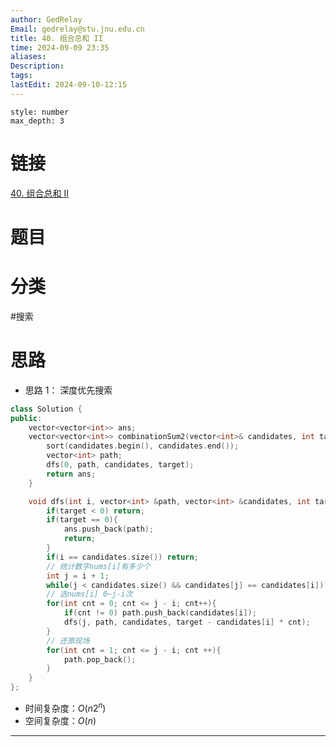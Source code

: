 ```yaml
---
author: GedRelay
Email: gedrelay@stu.jnu.edu.cn
title: 40. 组合总和 II
time: 2024-09-09 23:35
aliases: 
Description: 
tags: 
lastEdit: 2024-09-10-12:15
---
```


```toc
style: number
max_depth: 3
```

# 链接
[40. 组合总和 II](https://leetcode.cn/problems/combination-sum-ii/) 

# 题目


# 分类
#搜索

# 思路
- 思路 1：
深度优先搜索

```cpp
class Solution {
public:
    vector<vector<int>> ans;
    vector<vector<int>> combinationSum2(vector<int>& candidates, int target) {
        sort(candidates.begin(), candidates.end());
        vector<int> path;
        dfs(0, path, candidates, target);
        return ans;
    }

    void dfs(int i, vector<int> &path, vector<int> &candidates, int target){
        if(target < 0) return;
        if(target == 0){
            ans.push_back(path);
            return;
        }
        if(i == candidates.size()) return;
        // 统计数字nums[i]有多少个
        int j = i + 1;
        while(j < candidates.size() && candidates[j] == candidates[i]) j++;
        // 选nums[i] 0~j-i次
        for(int cnt = 0; cnt <= j - i; cnt++){
            if(cnt != 0) path.push_back(candidates[i]);
            dfs(j, path, candidates, target - candidates[i] * cnt);
        }
        // 还原现场
        for(int cnt = 1; cnt <= j - i; cnt ++){
            path.pop_back();
        }
    }
};
```


- 时间复杂度：${O\left( n2^{n}  \right)  }$ 
- 空间复杂度：${O\left( n \right)  }$ 


---

